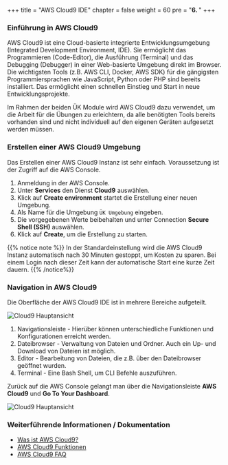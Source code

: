 +++
title = "AWS Cloud9 IDE"
chapter = false
weight = 60
pre = "<b>6. </b>"
+++

### Einführung in AWS Cloud9

AWS Cloud9 ist eine Cloud-basierte integrierte Entwicklungsumgebung (Integrated Development Environment, IDE).
Sie ermöglicht das Programmieren (Code-Editor), die Ausführung (Terminal) und das Debugging (Debugger) in 
einer Web-basierte Umgebung direkt im Browser. Die wichtigsten Tools (z.B. AWS CLI, Docker, AWS SDK) für die 
gängigsten Programmiersprachen wie JavaScript, Python oder PHP sind bereits installiert. Das ermöglicht einen 
schnellen Einstieg und Start in neue Entwicklungsprojekte.

Im Rahmen der beiden ÜK Module wird AWS Cloud9 dazu verwendet, um die Arbeit für die Übungen zu erleichtern, 
da alle benötigten Tools bereits vorhanden sind und nicht individuell auf den eigenen Geräten aufgesetzt werden müssen.

### Erstellen einer AWS Cloud9 Umgebung
Das Erstellen einer AWS Cloud9 Instanz ist sehr einfach. Voraussetzung ist der Zugriff auf die AWS Console.

1. Anmeldung in der AWS Console.
2. Unter **Services** den Dienst **Cloud9** auswählen.
3. Klick auf **Create environment** startet die Erstellung einer neuen Umgebung.
4. Als Name für die Umgebung `ÜK Umgebung` eingeben.
5. Die vorgegebenen Werte beibehalten und unter Connection **Secure Shell (SSH)** auswählen.
6. Klick auf **Create**, um die Erstellung zu starten.

{{% notice note %}}
In der Standardeinstellung wird die AWS Cloud9 Instanz automatisch nach 30 Minuten gestoppt, um Kosten zu sparen. 
Bei einem Login nach dieser Zeit kann der automatische Start eine kurze Zeit dauern.
{{% /notice%}}
### Navigation in AWS Cloud9

Die Oberfläche der AWS Cloud9 IDE ist in mehrere Bereiche aufgeteilt.

![Cloud9 Hauptansicht](/images/cloud9_main_window.png)

1. Navigationsleiste - Hierüber können unterschiedliche Funktionen und Konfigurationen erreicht werden.
2. Dateibrowser - Verwaltung von Dateien und Ordner. Auch ein Up- und Download von Dateien ist möglich.
3. Editor - Bearbeitung von Dateien, die z.B. über den Dateibrowser geöffnet wurden.
4. Terminal - Eine Bash Shell, um CLI Befehle auszuführen.

Zurück auf die AWS Console gelangt man über die Navigationsleiste **AWS Cloud9** und **Go To Your Dashboard**.

 ![Cloud9 Hauptansicht](/images/cloud9_back_to_console.png)

### Weiterführende Informationen / Dokumentation
* [Was ist AWS Cloud9?](https://docs.aws.amazon.com/de_de/cloud9/latest/user-guide/welcome.html)
* [AWS Cloud9 Funktionen](https://aws.amazon.com/de/cloud9/details/)
* [AWS Cloud9 FAQ](https://aws.amazon.com/de/cloud9/faqs/)